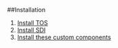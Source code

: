 ##Installation
1. [Install TOS](http://intranet.emii.org.au/content/installing-tos)
2. [Install SDI](http://intranet.emii.org.au/content/installing-sdi)
3. [Install these custom components](http://intranet.emii.org.au/content/talend-custom-components)
